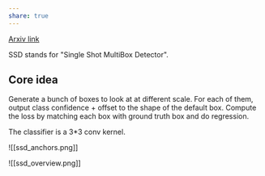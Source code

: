 ```yaml
---
share: true
---
```

[Arxiv link](https://arxiv.org/abs/1512.02325)

SSD stands for "Single Shot MultiBox Detector".

## Core idea

Generate a bunch of boxes to look at at different scale. For each of them, output class confidence + offset to the shape of the default box. Compute the loss by matching each box with ground truth box and do regression.

The classifier is a 3*3 conv kernel.

![[ssd_anchors.png]]

![[ssd_overview.png]]